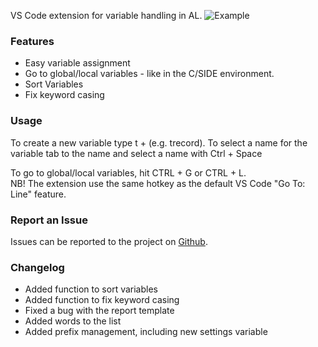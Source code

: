 VS Code extension for variable handling in AL.
![Example](https://raw.githubusercontent.com/RasmusTidselbak/al-var-helper/master/client/images/example.gif)

### Features
- Easy variable assignment
- Go to global/local variables - like in the C/SIDE environment.
- Sort Variables
- Fix keyword casing

### Usage
To create a new variable type t + <Object Type> (e.g. trecord).
To select a name for the variable tab to the name and select a name with Ctrl + Space

To go to global/local variables, hit CTRL + G or CTRL + L.\
NB! The extension use the same hotkey as the default VS Code "Go To: Line" feature.

### Report an Issue
Issues can be reported to the project on [Github](https://github.com/RasmusTidselbak/al-var-helper/issues).


### Changelog
* Added function to sort variables
* Added function to fix keyword casing
* Fixed a bug with the report template
* Added words to the list
* Added prefix management, including new settings variable